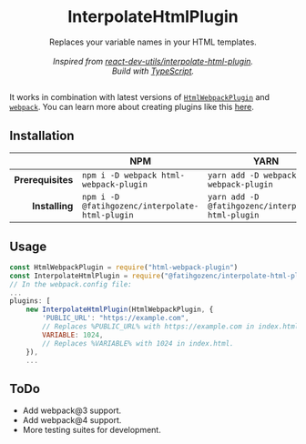 <h1 align="center">InterpolateHtmlPlugin</h1>

<p align="center">Replaces your variable names in your HTML templates.<br> <br><i>Inspired from <a href="https://www.npmjs.com/package/react-dev-utils/v/6.0.0">react-dev-utils/interpolate-html-plugin</a>.<br> Build with <a href="https://www.typescriptlang.org/">TypeScript</a>.</i></p>

##

It works in combination with latest versions of [`HtmlWebpackPlugin`](https://github.com/jantimon/html-webpack-plugin]) and [`webpack`](https://webpack.js.org/). You can learn more about creating plugins like this [here](https://github.com/jantimon/html-webpack-plugin]).

## Installation

|                   | NPM                                             | YARN                                               |
| ----------------: | ----------------------------------------------- | -------------------------------------------------- |
| **Prerequisites** | `npm i -D webpack html-webpack-plugin`          | `yarn add -D webpack html-webpack-plugin`          |
|    **Installing** | `npm i -D @fatihgozenc/interpolate-html-plugin` | `yarn add -D @fatihgozenc/interpolate-html-plugin` |

## Usage

```js
const HtmlWebpackPlugin = require("html-webpack-plugin")
const InterpolateHtmlPlugin = require("@fatihgozenc/interpolate-html-plugin")
// In the webpack.config file:
...
plugins: [
    new InterpolateHtmlPlugin(HtmlWebpackPlugin, {
        'PUBLIC_URL': "https://example.com",
        // Replaces %PUBLIC_URL% with https://example.com in index.html.
        VARIABLE: 1024,
        // Replaces %VARIABLE% with 1024 in index.html.
    }),
    ...
```

## ToDo

-   Add webpack@3 support.
-   Add webpack@4 support.
-   More testing suites for development.
